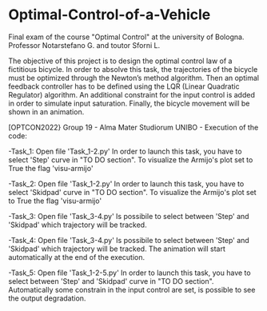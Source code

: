 # Optimal-Control-of-a-Vehicle
Final exam of the course "Optimal Control" at the university of Bologna. Professor Notarstefano G. and toutor Sforni L.

The objective of this project is to design the optimal control law of a fictitious bicycle. In order to absolve this task, the trajectories of the bicycle
must be optimized through the Newton’s method algorithm. Then an optimal feedback controller has to be defined using the LQR (Linear Quadratic
Regulator) algorithm. An additional constraint for the input control is added
in order to simulate input saturation. Finally, the bicycle movement will be
shown in an animation.


[OPTCON2022} Group 19 - Alma Mater Studiorum UNIBO - Execution of the code:

-Task_1: Open file 'Task_1-2.py'
	In order to launch this task, you have to select 'Step' curve in "TO DO section".
	To visualize the Armijo's plot set to True the flag 'visu-armijo'

-Task_2: Open file 'Task_1-2.py'
	In order to launch this task, you have to select 'Skidpad' curve in "TO DO section".
	To visualize the Armijo's plot set to True the flag 'visu-armijo'

-Task_3: Open file 'Task_3-4.py'
	Is possibile to select between 'Step' and 'Skidpad' which trajectory will be tracked.

-Task_4: Open file 'Task_3-4.py'
	Is possibile to select between 'Step' and 'Skidpad' which trajectory will be tracked.
	The animation will start automatically at the end of the execution.

-Task_5: Open file 'Task_1-2-5.py'
	In order to launch this task, you have to select between 'Step' and 'Skidpad' curve in "TO DO section".
	Automatically some constrain in the input control are set, is possible to see the output degradation.
